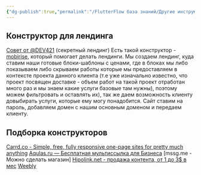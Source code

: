 ```yaml
---
{"dg-publish":true,"permalink":"/FlutterFlow база знаний/Другие инструменты/Конструкторы сайтов и страниц/","created":"2024-12-27T13:53:17.049-03:00","updated":"2025-01-13T15:11:40.517-03:00"}
---
```


## Конструктор для лендинга
[Совет от @DEV421](https://t.me/flutterflow_rus/12427/47498) (секретный лендинг)
Есть такой конструктор - [mobirise](https://mobirise.com/ru/), который помогает делать лендинги. Мы создаем лендинг, куда ставим наши готовые блоки-шаблоны с ценами, где в блоках мы либо показываем либо скрываем работы которые мы предоставляем в контексте проекта данного клиента (т.е уже изначально известно, что проект посвящен доставке - объем работ на такой проект отработан много раз и мы знаем какие услуги базовые там нужны), поэтому можем фильтровать и оставлять их), так же даем возможность клиенту довыбирать услуги, которые ему могу понадобится. Сайт ставим на пароль, добавляем домен с нашим основным доменом и передаем клиенту.

## Подборка конструкторов
[Carrd.co - Simple, free, fully responsive one-page sites for pretty much anything](https://carrd.co/)
[Aqulas.ru — Бесплатная мультиссылка для Бизнеса](https://aqulas.ru/?p=s4i5)
[mssg.me - Можно сделать магазин] 
[Hipolink.net - продажа контента, от 1 до 3$ в мес](https://hipolink.net/ru/blog/servis-hipolink-net-ehto-besplatno-ili-platno) 
[Weebly](https://Weebly.com)

